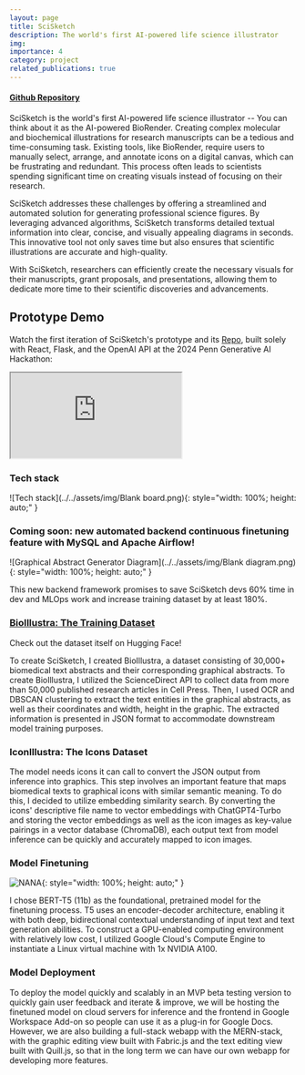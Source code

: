 ```yaml
---
layout: page
title: SciSketch
description: The world's first AI-powered life science illustrator
img:
importance: 4
category: project
related_publications: true
---
```


#### [Github Repository](https://github.com/stevensusas/SciSketch-Summer)

SciSketch is the world's first AI-powered life science illustrator -- You can think about it as the AI-powered BioRender. Creating complex molecular and biochemical illustrations for research manuscripts can be a tedious and time-consuming task. Existing tools, like BioRender, require users to manually select, arrange, and annotate icons on a digital canvas, which can be frustrating and redundant. This process often leads to scientists spending significant time on creating visuals instead of focusing on their research.

SciSketch addresses these challenges by offering a streamlined and automated solution for generating professional science figures. By leveraging advanced algorithms, SciSketch transforms detailed textual information into clear, concise, and visually appealing diagrams in seconds. This innovative tool not only saves time but also ensures that scientific illustrations are accurate and high-quality.

With SciSketch, researchers can efficiently create the necessary visuals for their manuscripts, grant proposals, and presentations, allowing them to dedicate more time to their scientific discoveries and advancements.

## Prototype Demo

Watch the first iteration of SciSketch's prototype and its [Repo](https://github.com/stevensusas/SciSketch), built solely with React, Flask, and the OpenAI API at the 2024 Penn Generative AI Hackathon:

<div class="embed-responsive embed-responsive-16by9">
  <iframe class="embed-responsive-item" src="https://github.com/stevensusas/SciSketch-Summer/assets/113653645/666215e6-09c8-4e9a-9e1b-6f9b45812c07" allowfullscreen></iframe>
</div>

### Tech stack

![Tech stack](../../assets/img/Blank board.png){: style="width: 100%; height: auto;" }

### Coming soon: new automated backend continuous finetuning feature with MySQL and Apache Airflow!

![Graphical Abstract Generator Diagram](../../assets/img/Blank diagram.png){: style="width: 100%; height: auto;" }

This new backend framework promises to save SciSketch devs 60% time in dev and MLOps work and increase training dataset by at least 180%.

### [BioIllustra: The Training Dataset](https://huggingface.co/datasets/stevensu123/BioIllustra)

Check out the dataset itself on Hugging Face!

To create SciSketch, I created BioIllustra, a dataset consisting of 30,000+ biomedical text abstracts and their corresponding graphical abstracts. To create BioIllustra, I utilized the ScienceDirect API to collect data from more than 50,000 published research articles in Cell Press. Then, I used OCR and DBSCAN clustering to extract the text entities in the graphical abstracts, as well as their coordinates and width, height in the graphic. The extracted information is presented in JSON format to accommodate downstream model training purposes.

### IconIllustra: The Icons Dataset

The model needs icons it can call to convert the JSON output from inference into graphics. This step involves an important feature that maps biomedical texts to graphical icons with similar semantic meaning. To do this, I decided to utilize embedding similarity search. By converting the icons' descriptive file name to vector embeddings with ChatGPT4-Turbo and storing the vector embeddings as well as the icon images as key-value pairings in a vector database (ChromaDB), each output text from model inference can be quickly and accurately mapped to icon images.

### Model Finetuning

![NANA](https://github.com/stevensusas/SciSketch-Summer/assets/113653645/2e7551ae-e833-4b53-ad92-543c279d370b){: style="width: 100%; height: auto;" }

I chose BERT-T5 (11b) as the foundational, pretrained model for the finetuning process. T5 uses an encoder-decoder architecture, enabling it with both deep, bidirectional contextual understanding of input text and text generation abilities. To construct a GPU-enabled computing environment with relatively low cost, I utilized Google Cloud's Compute Engine to instantiate a Linux virtual machine with 1x NVIDIA A100.

### Model Deployment

To deploy the model quickly and scalably in an MVP beta testing version to quickly gain user feedback and iterate & improve, we will be hosting the finetuned model on cloud servers for inference and the frontend in Google Workspace Add-on so people can use it as a plug-in for Google Docs. However, we are also building a full-stack webapp with the MERN-stack, with the graphic editing view built with Fabric.js and the text editing view built with Quill.js, so that in the long term we can have our own webapp for developing more features.
